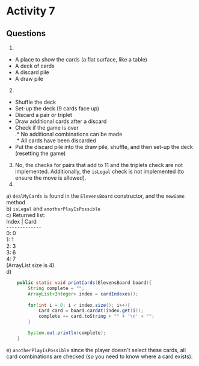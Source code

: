 # Activity 7
## Questions
1)  
* A place to show the cards (a flat surface, like a table)  
* A deck of cards  
* A discard pile  
* A draw pile  
2)  
* Shuffle the deck  
* Set-up the deck (9 cards face up)  
* Discard a pair or triplet  
* Draw additional cards after a discard  
* Check if the game is over  
.* No additional combinations can be made  
.* All cards have been discarded  
* Put the discard pile into the draw pile, shuffle, and then set-up the deck (resetting the game)  
3) No, the checks for pairs that add to 11 and the triplets check are not implemented. Additionally, the `isLegal` check is not implemented (to ensure the move is allowed).  
4)  
a) `dealMyCards` is found in the `ElevensBoard` constructor, and the `newGame` method  
b) `isLegal` and `anotherPlayIsPossible`  
c) Returned list:  
Index | Card  
`-------------`  
0: 0  
1: 1  
2: 3  
3: 6  
4: 7  
(ArrayList size is 4)  
d) 
```java
	public static void printCards(ElevensBoard board){
		String complete = "";
		ArrayList<Integer> index = cardIndexes();
		
		for(int i = 0; i < index.size(); i++){
			Card card = board.cardAt(index.get(i));
			complete += card.toString + "" + '\n' + "";
		}

		System.out.println(complete);
    }
```
e) `anotherPlayIsPossible` since the player doesn't select these cards, all card combinations are checked (so you need to know where a card exists).  
